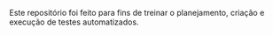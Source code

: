 Este repositório foi feito para fins de treinar o planejamento, criação e execução de testes automatizados.
